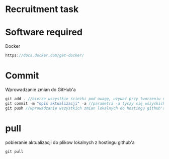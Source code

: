 # Recruitment task


# Software required
Docker
``` c
https://docs.docker.com/get-docker/
```

# Commit
Wprowadzanie zmian do GitHub'a
``` c
git add . //bierze wszystkie ścieżki pod uwagę, używać przy tworzeniu nowych plików
git commit -m "opis aktualizacji" -a //parametra -a tyczy się wszyskich plików
git push //wprowadzanie wszystkich zmian lokalnych do hostingu github'a
```
# pull
pobieranie aktualizacji do plikow lokalnych z hostingu github'a
``` c
git pull 
```
